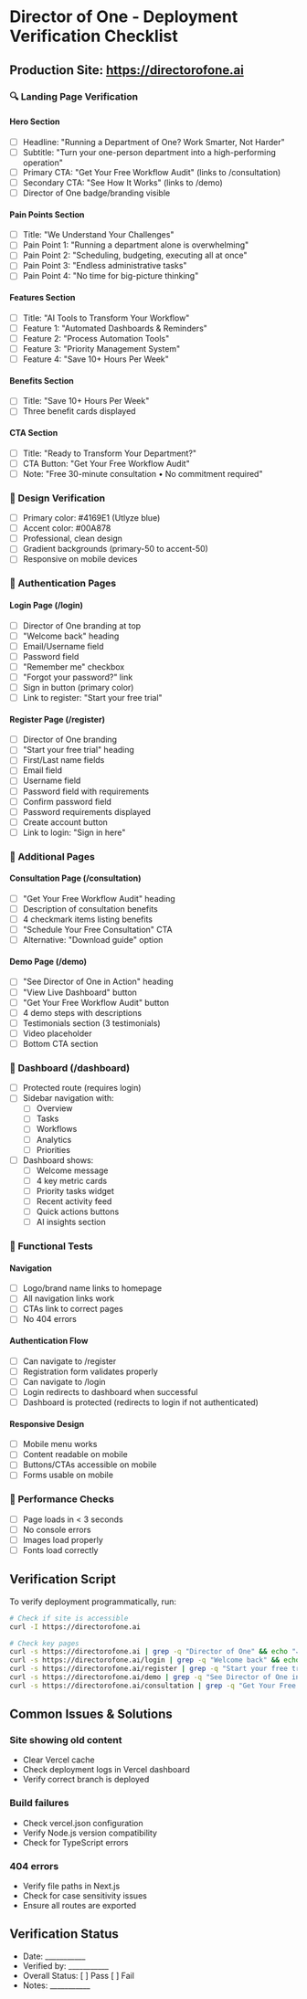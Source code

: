 # Director of One - Deployment Verification Checklist

## Production Site: https://directorofone.ai

### 🔍 Landing Page Verification

#### Hero Section
- [ ] Headline: "Running a Department of One? Work Smarter, Not Harder"
- [ ] Subtitle: "Turn your one-person department into a high-performing operation"
- [ ] Primary CTA: "Get Your Free Workflow Audit" (links to /consultation)
- [ ] Secondary CTA: "See How It Works" (links to /demo)
- [ ] Director of One badge/branding visible

#### Pain Points Section
- [ ] Title: "We Understand Your Challenges"
- [ ] Pain Point 1: "Running a department alone is overwhelming"
- [ ] Pain Point 2: "Scheduling, budgeting, executing all at once"
- [ ] Pain Point 3: "Endless administrative tasks"
- [ ] Pain Point 4: "No time for big-picture thinking"

#### Features Section
- [ ] Title: "AI Tools to Transform Your Workflow"
- [ ] Feature 1: "Automated Dashboards & Reminders"
- [ ] Feature 2: "Process Automation Tools"
- [ ] Feature 3: "Priority Management System"
- [ ] Feature 4: "Save 10+ Hours Per Week"

#### Benefits Section
- [ ] Title: "Save 10+ Hours Per Week"
- [ ] Three benefit cards displayed

#### CTA Section
- [ ] Title: "Ready to Transform Your Department?"
- [ ] CTA Button: "Get Your Free Workflow Audit"
- [ ] Note: "Free 30-minute consultation • No commitment required"

### 🎨 Design Verification
- [ ] Primary color: #4169E1 (Utlyze blue)
- [ ] Accent color: #00A878
- [ ] Professional, clean design
- [ ] Gradient backgrounds (primary-50 to accent-50)
- [ ] Responsive on mobile devices

### 🔐 Authentication Pages

#### Login Page (/login)
- [ ] Director of One branding at top
- [ ] "Welcome back" heading
- [ ] Email/Username field
- [ ] Password field
- [ ] "Remember me" checkbox
- [ ] "Forgot your password?" link
- [ ] Sign in button (primary color)
- [ ] Link to register: "Start your free trial"

#### Register Page (/register)
- [ ] Director of One branding
- [ ] "Start your free trial" heading
- [ ] First/Last name fields
- [ ] Email field
- [ ] Username field
- [ ] Password field with requirements
- [ ] Confirm password field
- [ ] Password requirements displayed
- [ ] Create account button
- [ ] Link to login: "Sign in here"

### 📄 Additional Pages

#### Consultation Page (/consultation)
- [ ] "Get Your Free Workflow Audit" heading
- [ ] Description of consultation benefits
- [ ] 4 checkmark items listing benefits
- [ ] "Schedule Your Free Consultation" CTA
- [ ] Alternative: "Download guide" option

#### Demo Page (/demo)
- [ ] "See Director of One in Action" heading
- [ ] "View Live Dashboard" button
- [ ] "Get Your Free Workflow Audit" button
- [ ] 4 demo steps with descriptions
- [ ] Testimonials section (3 testimonials)
- [ ] Video placeholder
- [ ] Bottom CTA section

### 🎯 Dashboard (/dashboard)
- [ ] Protected route (requires login)
- [ ] Sidebar navigation with:
  - [ ] Overview
  - [ ] Tasks
  - [ ] Workflows
  - [ ] Analytics
  - [ ] Priorities
- [ ] Dashboard shows:
  - [ ] Welcome message
  - [ ] 4 key metric cards
  - [ ] Priority tasks widget
  - [ ] Recent activity feed
  - [ ] Quick actions buttons
  - [ ] AI insights section

### 🧪 Functional Tests

#### Navigation
- [ ] Logo/brand name links to homepage
- [ ] All navigation links work
- [ ] CTAs link to correct pages
- [ ] No 404 errors

#### Authentication Flow
- [ ] Can navigate to /register
- [ ] Registration form validates properly
- [ ] Can navigate to /login
- [ ] Login redirects to dashboard when successful
- [ ] Dashboard is protected (redirects to login if not authenticated)

#### Responsive Design
- [ ] Mobile menu works
- [ ] Content readable on mobile
- [ ] Buttons/CTAs accessible on mobile
- [ ] Forms usable on mobile

### 🚀 Performance Checks
- [ ] Page loads in < 3 seconds
- [ ] No console errors
- [ ] Images load properly
- [ ] Fonts load correctly

## Verification Script

To verify deployment programmatically, run:

```bash
# Check if site is accessible
curl -I https://directorofone.ai

# Check key pages
curl -s https://directorofone.ai | grep -q "Director of One" && echo "✓ Homepage accessible" || echo "✗ Homepage issue"
curl -s https://directorofone.ai/login | grep -q "Welcome back" && echo "✓ Login page accessible" || echo "✗ Login page issue"
curl -s https://directorofone.ai/register | grep -q "Start your free trial" && echo "✓ Register page accessible" || echo "✗ Register page issue"
curl -s https://directorofone.ai/demo | grep -q "See Director of One in Action" && echo "✓ Demo page accessible" || echo "✗ Demo page issue"
curl -s https://directorofone.ai/consultation | grep -q "Get Your Free Workflow Audit" && echo "✓ Consultation page accessible" || echo "✗ Consultation page issue"
```

## Common Issues & Solutions

### Site showing old content
- Clear Vercel cache
- Check deployment logs in Vercel dashboard
- Verify correct branch is deployed

### Build failures
- Check vercel.json configuration
- Verify Node.js version compatibility
- Check for TypeScript errors

### 404 errors
- Verify file paths in Next.js
- Check for case sensitivity issues
- Ensure all routes are exported

## Verification Status
- Date: ___________
- Verified by: ___________
- Overall Status: [ ] Pass [ ] Fail
- Notes: ___________
